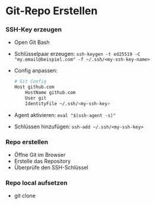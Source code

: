 # Git-Repo Erstellen

### SSH-Key erzeugen 

- Open Git Bash
- Schlüsselpaar erzeugen: `ssh-keygen -t ed25519 -C "my.email@beispiel.com" -f ~/.ssh/<my-ssh-key-name>`
- Config anpassen: 

    ```bash
    # Git Config
    Host github.com
        HostName github.com
        User git
        IdentityFile ~/.ssh/<my-ssh-key>
    ```

- Agent aktivieren: `eval "$(ssh-agent -s)"`
- Schlüssen hinzufügen: `ssh-add ~/.ssh/<my-ssh-key>`

### Repo erstellen 

- Öffne Git im Browser
- Erstelle das Repository 
- Überprüfe den SSH-Schlüssel

### Repo local aufsetzen

- git clone <my-ssh-url>
